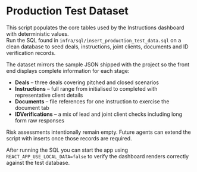 # Production Test Dataset

This script populates the core tables used by the Instructions dashboard with deterministic values.  
Run the SQL found in `infra/sql/insert_production_test_data.sql` on a clean database to seed deals, instructions, joint clients, documents and ID verification records.

The dataset mirrors the sample JSON shipped with the project so the front end displays complete information for each stage:

- **Deals** – three deals covering pitched and closed scenarios
- **Instructions** – full range from initialised to completed with representative client details
- **Documents** – file references for one instruction to exercise the document tab
- **IDVerifications** – a mix of lead and joint client checks including long form raw responses

Risk assessments intentionally remain empty.  Future agents can extend the script with inserts once those records are required.

After running the SQL you can start the app using `REACT_APP_USE_LOCAL_DATA=false` to verify the dashboard renders correctly against the test database.